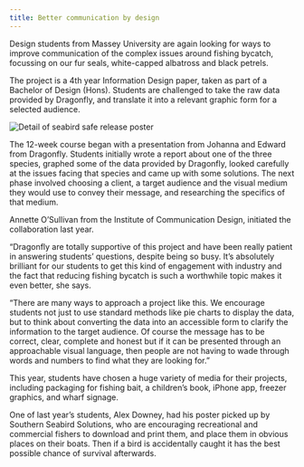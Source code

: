 ```yaml
---
title: Better communication by design
---
```

Design students from Massey University are again looking for ways to
improve communication of the complex issues around fishing bycatch,
focussing on our fur seals, white-capped albatross and black petrels.

The project is a 4th year Information Design paper, taken as part of a
Bachelor of Design (Hons). Students are challenged to take the raw
data provided by Dragonfly, and translate it into a relevant graphic
form for a selected audience.

<!--more-->

![Detail of seabird safe release
poster](../news/2012-06-08-better-communication-design/Bird-poster-detail.png)

The 12-week course began with a presentation from Johanna and Edward
from Dragonfly. Students initially wrote a report about one of the
three species, graphed some of the data provided by Dragonfly, looked
carefully at the issues facing that species and came up with some
solutions. The next phase involved choosing a client, a target
audience and the visual medium they would use to convey their message,
and researching the specifics of that medium.

Annette O’Sullivan from the Institute of Communication Design,
initiated the collaboration last year.

“Dragonfly are totally supportive of this project and have been really
patient in answering students’ questions, despite being so busy. It’s
absolutely brilliant for our students to get this kind of engagement
with industry and the fact that reducing fishing bycatch is such a
worthwhile topic makes it even better, she says.

“There are many ways to approach a project like this. We encourage
students not just to use standard methods like pie charts to display
the data, but to think about converting the data into an accessible
form to clarify the information to the target audience. Of course the
message has to be correct, clear, complete and honest but if it can be
presented through an approachable visual language, then people are not
having to wade through words and numbers to find what they are looking
for.”

This year, students have chosen a huge variety of media for their
projects, including packaging for fishing bait, a children’s book,
iPhone app, freezer graphics, and wharf signage.

One of last year’s students, Alex Downey, had his poster picked up by
Southern Seabird Solutions, who are encouraging recreational and commercial fishers to download
and print them, and place them in obvious places on their boats. Then
if a bird is accidentally caught it has the best possible chance of
survival afterwards.


